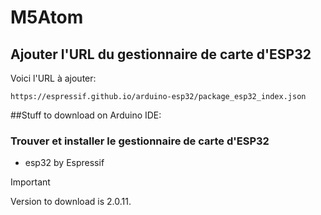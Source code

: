 # M5Atom 


## Ajouter l'URL du gestionnaire de carte d'ESP32
Voici l'URL à ajouter: 
```
https://espressif.github.io/arduino-esp32/package_esp32_index.json
```
##Stuff to download on Arduino IDE:
### Trouver et installer le gestionnaire de carte d'ESP32
- esp32 by Espressif
  
> [!IMPORTANT]
> Version to download is 2.0.11.


